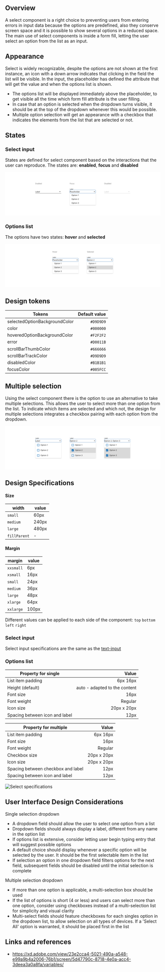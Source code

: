 ## Overview

A select component is a right choice to preventing users from entering errors in input data because the options are predefined, also they conserve screen space and it is possible to show several options in a reduced space.
The main use of select components is inside a form fill, letting the user select an option from the list as an input.

## Appearance

Select is widely recognizable, despite the options are not shown at the first instance, an icon with a down arrow indicates that clicking in the field the list will be visible.
In the input, the placeholder has defined the attribute that will get the value and when the options list is shown. 

* The options list will be displayed immediately above the placeholder, to get visible all the time which form fill attribute is the user filling.
* In case that an option is selected when the dropdown turns visible, it should be at the top of the dropdown whenever this would be possible.
* Multiple option selection will get an appearance with a checkbox that indicates the elements from the list that are selected or not.


## States

### Select input

States are defined for select component based on the interactions that the user can reproduce. The states are: **enabled**, **focus** and **disabled** 

![Select states](images/select_states.png)

### Options list

The options have two states: **hover** and **selected**

![Option list states](images/select_option_states.png)



## Design tokens

| Tokens                        | Default value |
| ----------------------------- | ------------: |
| selectedOptionBackgroundColor |     `#D9D9D9` |
| color                         |     `#000000` |
| hoveredOptionBackgroundColor  |     `#F2F2F2` |
| error                         |     `#D0011B` |
| scrollBarThumbColor           |     `#666666` |
| scrollBarTrackColor           |     `#D9D9D9` |
| disabledColor                 |     `#B1B1B1` |
| focusColor                    |     `#005FCC` |

## Multiple selection

Using the select component there is the option to use an alternative to take multiple selections. This allows the user to select more than one option from the list.
To indicate which items are selected and which not, the design for multiple selections integrates a checkbox pairing with each option from the dropdown.

![Select multiple option](images/select_multi.png)

## Design Specifications

#### Size

width | value
-- | --
```small``` | 60px
```medium``` | 240px
```large``` | 480px
```fillParent``` | -

#### Margin

margin | value
-- | --
```xxsmall``` | 6px
```xsmall``` | 16px
```small``` | 24px
```medium``` | 36px
```large``` | 48px
```xlarge``` | 64px
```xxlarge``` | 100px

Different values can be applied to each side of the component:
```top``` ```bottom``` ```left``` ```right```

### Select input

Select input specifications are the same as the [text-input](https://developer.dxc.com/design/components/text-input)

### Options list

| Property for single     |                           Value |
| ----------------------- | ------------------------------: |
| List item padding       |           6px 16px |
| Height (default)        | auto - adapted to the content |
| Font size               |                          16px |
| Font weight             |                       Regular |
| Icon size               |                    20px x 20px|
| Spacing between icon and label | 12px  |

| Property for multiple   |                 Value |
| ----------------------- | --------------------: |
| List item padding       |             6px 16px |
| Font size               |                16px |
| Font weight             |             Regular |
| Checkbox size           |         20px x 20px |
| Icon size               |                    20px x 20px|
| Spacing between checkbox and label | 12px  |
| Spacing between icon and label | 12px  |



![Select specifications](images/select_spec.png)

## User Interface Design Considerations

Single selection dropdown

- A dropdown field should allow the user to select one option from a list
- Dropdown fields should always display a label, different from any name in the option list
- If options list is extensive, consider letting user begin typing entry that will suggest possible options
- A default choice should display whenever a specific option will be selected by the user. It should be the first selectable item in the list
- If selection an option in one dropdown field filters options for the next field, subsequent fields should be disabled until the initial selection is complete

Multiple selection dropdown

- If more than one option is applicable, a multi-selection box should be used
- If the list of options is short (4 or less) and users can select more than one option, consider using checkboxes instead of a multi-selection list for simplicity and visual clarity
- Multi-select fields should feature checkboxes for each singles option in the dropdown list, to allow selection on all types of devices. If a 'Select All' option is warranted, it should be placed first in the list

## Links and references

- https://xd.adobe.com/view/23e2cca4-5021-490a-a548-e99a9b4a2006-76b1/screen/5d47790c-8718-4e0a-acc4-3deea3a0a8fa/variables/

